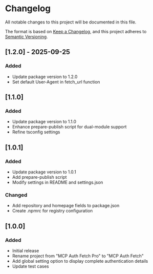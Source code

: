 # Changelog

All notable changes to this project will be documented in this file.

The format is based on [Keep a Changelog](https://keepachangelog.com/en/1.0.0/),
and this project adheres to [Semantic Versioning](https://semver.org/spec/v2.0.0.html).

## [1.2.0] - 2025-09-25

### Added

- Update package version to 1.2.0
- Set default User-Agent in fetch_url function

## [1.1.0]

### Added

- Update package version to 1.1.0
- Enhance prepare-publish script for dual-module support
- Refine tsconfig settings

## [1.0.1]

### Added

- Update package version to 1.0.1
- Add prepare-publish script
- Modify settings in README and settings.json

### Changed

- Add repository and homepage fields to package.json
- Create .npmrc for registry configuration

## [1.0.0]

### Added

- Initial release
- Rename project from "MCP Auth Fetch Pro" to "MCP Auth Fetch"
- Add global setting option to display complete authentication details
- Update test cases
